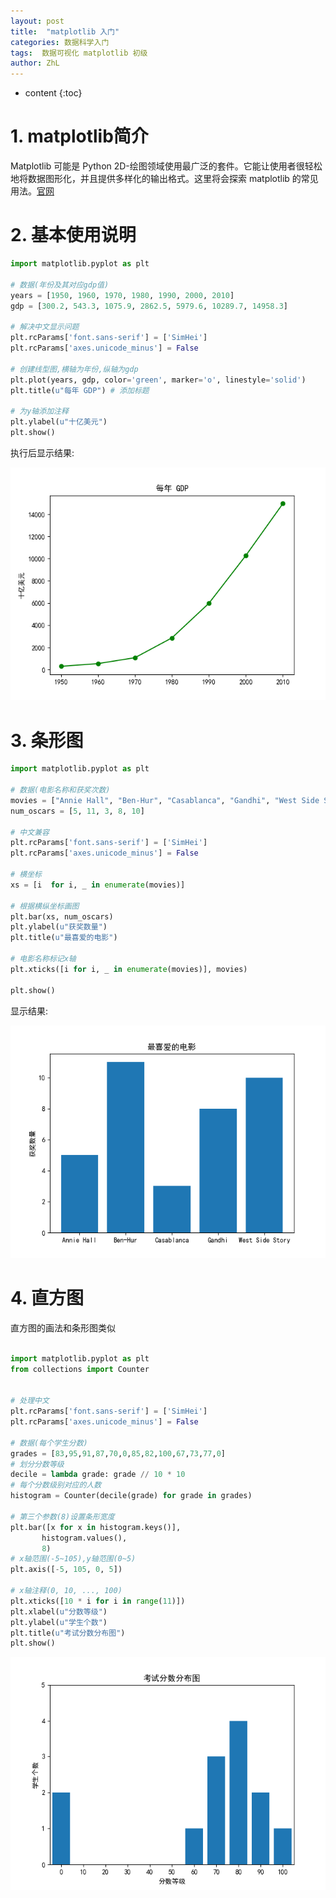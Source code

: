 ```yaml
---
layout: post
title:  "matplotlib 入门"
categories: 数据科学入门
tags:  数据可视化 matplotlib 初级
author: ZhL
---
```


* content
{:toc}

# 1. matplotlib简介

Matplotlib 可能是 Python 2D-绘图领域使用最广泛的套件。它能让使用者很轻松地将数据图形化，并且提供多样化的输出格式。这里将会探索 matplotlib 的常见用法。[官网](https://matplotlib.org/ "matplotlib官网")

# 2. 基本使用说明

```python
import matplotlib.pyplot as plt

# 数据(年份及其对应gdp值)
years = [1950, 1960, 1970, 1980, 1990, 2000, 2010]
gdp = [300.2, 543.3, 1075.9, 2862.5, 5979.6, 10289.7, 14958.3]

# 解决中文显示问题
plt.rcParams['font.sans-serif'] = ['SimHei']
plt.rcParams['axes.unicode_minus'] = False

# 创建线型图,横轴为年份,纵轴为gdp
plt.plot(years, gdp, color='green', marker='o', linestyle='solid')
plt.title(u"每年 GDP") # 添加标题

# 为y轴添加注释
plt.ylabel(u"十亿美元")
plt.show()

```
执行后显示结果:


 ![image](https://github.com/liuzhihan027/liuzhihan027.github.io/raw/master/images-folder/2018-08-13-001.png)

# 3. 条形图

 ```python
 import matplotlib.pyplot as plt

 # 数据(电影名称和获奖次数)
 movies = ["Annie Hall", "Ben-Hur", "Casablanca", "Gandhi", "West Side Story"]
 num_oscars = [5, 11, 3, 8, 10]

 # 中文兼容
 plt.rcParams['font.sans-serif'] = ['SimHei']
 plt.rcParams['axes.unicode_minus'] = False

 # 横坐标
 xs = [i  for i, _ in enumerate(movies)]

 # 根据横纵坐标画图
 plt.bar(xs, num_oscars)
 plt.ylabel(u"获奖数量")
 plt.title(u"最喜爱的电影")

 # 电影名称标记x轴
 plt.xticks([i for i, _ in enumerate(movies)], movies)

 plt.show()

 ```

 显示结果:


  ![image](https://github.com/liuzhihan027/liuzhihan027.github.io/raw/master/images-folder/2018-08-13-002.png)

# 4. 直方图


直方图的画法和条形图类似

 ```python

import matplotlib.pyplot as plt
from collections import Counter


# 处理中文
plt.rcParams['font.sans-serif'] = ['SimHei']
plt.rcParams['axes.unicode_minus'] = False

# 数据(每个学生分数)
grades = [83,95,91,87,70,0,85,82,100,67,73,77,0]
# 划分分数等级
decile = lambda grade: grade // 10 * 10
# 每个分数级别对应的人数
histogram = Counter(decile(grade) for grade in grades)

# 第三个参数(8)设置条形宽度
plt.bar([x for x in histogram.keys()],
        histogram.values(),
        8)
# x轴范围(-5~105),y轴范围(0~5)
plt.axis([-5, 105, 0, 5])

# x轴注释(0, 10, ..., 100)
plt.xticks([10 * i for i in range(11)])
plt.xlabel(u"分数等级")
plt.ylabel(u"学生个数")
plt.title(u"考试分数分布图")
plt.show()

 ```


  ![image](https://github.com/liuzhihan027/liuzhihan027.github.io/raw/master/images-folder/2018-08-13-003.png)
